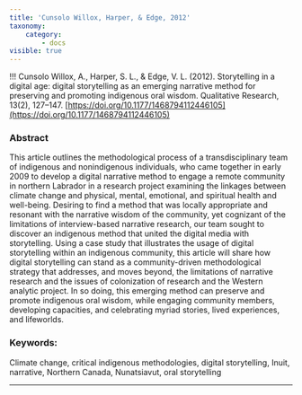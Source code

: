 ```yaml
---
title: 'Cunsolo Willox, Harper, & Edge, 2012'
taxonomy:
    category:
        - docs
visible: true
---
```


!!! Cunsolo Willox, A., Harper, S. L., & Edge, V. L. (2012). Storytelling in a digital age: digital storytelling as an emerging narrative method for preserving and promoting indigenous oral wisdom. Qualitative Research, 13(2), 127–147. [https://doi.org/10.1177/1468794112446105](https://doi.org/10.1177/1468794112446105)


### Abstract

This article outlines the methodological process of a transdisciplinary team of indigenous and nonindigenous individuals, who came together in early 2009 to develop a digital narrative method to engage a remote community in northern Labrador in a research project examining the linkages between climate change and physical, mental, emotional, and spiritual health and well-being. Desiring to find a method that was locally appropriate and resonant with the narrative wisdom of the community, yet cognizant of the limitations of interview-based narrative research, our team sought to discover an indigenous method that united the digital media with storytelling. Using a case study that illustrates the usage of digital storytelling within an indigenous community, this article will share how digital storytelling can stand as a community-driven methodological strategy that addresses, and moves beyond, the limitations of narrative research and the issues of colonization of research and the Western analytic project. In so doing, this emerging method can preserve and promote indigenous oral wisdom, while engaging community members, developing capacities, and celebrating myriad stories, lived experiences, and lifeworlds.

### Keywords:
Climate change, critical indigenous methodologies, digital storytelling, Inuit, narrative, Northern Canada, Nunatsiavut, oral storytelling

---
